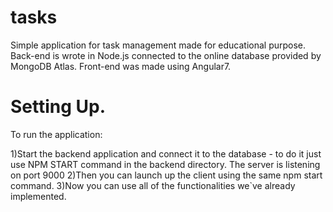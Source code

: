 # tasks
Simple application for task management made for educational purpose.
Back-end is wrote in Node.js  connected to the online database provided by MongoDB Atlas.
Front-end was made using Angular7.

# Setting Up.
To run the application:

1)Start the backend application and connect it to the database - to do it just use NPM START command in the backend directory.
The server is listening on port 9000
2)Then you can launch up the client using the same npm start command.
3)Now you can use all of the  functionalities we`ve already implemented.


